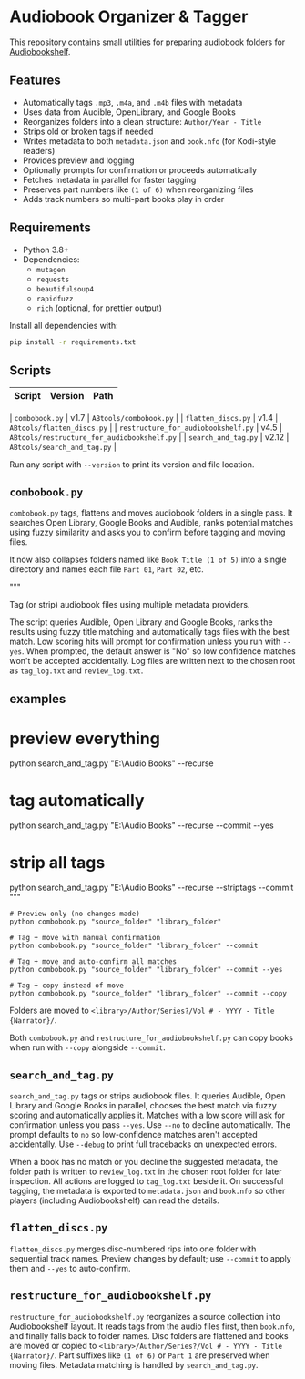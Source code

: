 # Audiobook Organizer & Tagger

This repository contains small utilities for preparing audiobook folders for [Audiobookshelf](https://www.audiobookshelf.org/).


## Features

- Automatically tags `.mp3`, `.m4a`, and `.m4b` files with metadata
- Uses data from Audible, OpenLibrary, and Google Books
- Reorganizes folders into a clean structure: `Author/Year - Title`
- Strips old or broken tags if needed
- Writes metadata to both `metadata.json` and `book.nfo` (for Kodi-style readers)
- Provides preview and logging
- Optionally prompts for confirmation or proceeds automatically
- Fetches metadata in parallel for faster tagging
- Preserves part numbers like `(1 of 6)` when reorganizing files
- Adds track numbers so multi-part books play in order

## Requirements

- Python 3.8+
- Dependencies:
  - `mutagen`
  - `requests`
  - `beautifulsoup4`
  - `rapidfuzz`
  - `rich` (optional, for prettier output)

Install all dependencies with:

```bash
pip install -r requirements.txt
```

## Scripts

| Script | Version | Path |
|-------|---------|------|

| `combobook.py` | v1.7 | `ABtools/combobook.py` |
| `flatten_discs.py` | v1.4 | `ABtools/flatten_discs.py` |
| `restructure_for_audiobookshelf.py` | v4.5 | `ABtools/restructure_for_audiobookshelf.py` |
| `search_and_tag.py` | v2.12 | `ABtools/search_and_tag.py` |

Run any script with `--version` to print its version and file location.

## `combobook.py`
`combobook.py` tags, flattens and moves audiobook folders in a single pass. It searches Open Library, Google Books and Audible, ranks potential matches using fuzzy similarity and asks you to confirm before tagging and moving files.

It now also collapses folders named like `Book Title (1 of 5)` into a single directory and names each file `Part 01`, `Part 02`, etc.

"""

Tag (or strip) audiobook files using multiple metadata providers.

The script queries Audible, Open Library and Google Books, ranks the
results using fuzzy title matching and automatically tags files with the
best match. Low scoring hits will prompt for confirmation unless you
run with ``--yes``. When prompted, the default answer is "No" so low
confidence matches won't be accepted accidentally. Log files are written
next to the chosen root as ``tag_log.txt`` and ``review_log.txt``.


examples
--------
# preview everything
python search_and_tag.py "E:\\Audio Books" --recurse

# tag automatically
python search_and_tag.py "E:\\Audio Books" --recurse --commit --yes

# strip all tags
python search_and_tag.py "E:\\Audio Books" --recurse --striptags --commit
"""
```
# Preview only (no changes made)
python combobook.py "source_folder" "library_folder"

# Tag + move with manual confirmation
python combobook.py "source_folder" "library_folder" --commit

# Tag + move and auto-confirm all matches
python combobook.py "source_folder" "library_folder" --commit --yes

# Tag + copy instead of move
python combobook.py "source_folder" "library_folder" --commit --copy
```

Folders are moved to `<library>/Author/Series?/Vol # - YYYY - Title {Narrator}/`.

Both `combobook.py` and `restructure_for_audiobookshelf.py` can copy books when run with `--copy` alongside `--commit`.

## `search_and_tag.py`
`search_and_tag.py` tags or strips audiobook files. It queries Audible,
Open Library and Google Books in parallel, chooses the best match via fuzzy scoring
and automatically applies it. Matches with a low score will ask for
confirmation unless you pass `--yes`. Use `--no` to decline
automatically. The prompt defaults to `no` so low-confidence matches
aren't accepted accidentally. Use `--debug` to print full tracebacks on
unexpected errors.

When a book has no match or you decline the suggested metadata, the
folder path is written to `review_log.txt` in the chosen root folder for
later inspection. All actions are logged to `tag_log.txt` beside it. On
successful tagging, the metadata is exported to `metadata.json` and
`book.nfo` so other players (including Audiobookshelf) can read the
details.


## `flatten_discs.py`
`flatten_discs.py` merges disc-numbered rips into one folder with sequential track names. Preview changes by default; use `--commit` to apply them and `--yes` to auto-confirm.

## `restructure_for_audiobookshelf.py`
`restructure_for_audiobookshelf.py` reorganizes a source collection into Audiobookshelf layout. It reads tags from the audio files first, then `book.nfo`, and finally falls back to folder names. Disc folders are flattened and books are moved or copied to `<library>/Author/Series?/Vol # - YYYY - Title {Narrator}/`. Part suffixes like `(1 of 6)` or `Part 1` are preserved when moving files. Metadata matching is handled by `search_and_tag.py`.


